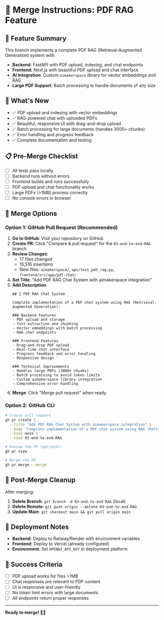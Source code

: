 # 🔄 Merge Instructions: PDF RAG Feature

## 🎉 Feature Summary
This branch implements a complete PDF RAG (Retrieval-Augmented Generation) system with:
- **Backend**: FastAPI with PDF upload, indexing, and chat endpoints
- **Frontend**: Next.js with beautiful PDF upload and chat interface
- **AI Integration**: Custom `aimakerspace` library for vector embeddings and RAG
- **Large PDF Support**: Batch processing to handle documents of any size

## 🚀 What's New
- ✅ PDF upload and indexing with vector embeddings
- ✅ RAG-powered chat with uploaded PDFs
- ✅ Beautiful, responsive UI with drag-and-drop upload
- ✅ Batch processing for large documents (handles 3000+ chunks)
- ✅ Error handling and progress feedback
- ✅ Complete documentation and testing

## 📋 Pre-Merge Checklist
- [ ] All tests pass locally
- [ ] Backend runs without errors
- [ ] Frontend builds and runs successfully
- [ ] PDF upload and chat functionality works
- [ ] Large PDFs (>1MB) process correctly
- [ ] No console errors in browser

## 🔗 Merge Options

### Option 1: GitHub Pull Request (Recommended)
1. **Go to GitHub**: Visit your repository on GitHub
2. **Create PR**: Click "Compare & pull request" for the `03-end-to-end-RAG` branch
3. **Review Changes**: 
   - 17 files changed
   - 15,516 insertions
   - New files: `aimakerspace/`, `api/test_pdf_rag.py`, `frontend/src/app/pdf-chat/`
4. **Set Title**: "Add PDF RAG Chat System with aimakerspace integration"
5. **Add Description**:
   ```
   ## 🚀 PDF RAG Chat System
   
   Complete implementation of a PDF chat system using RAG (Retrieval-Augmented Generation):
   
   ### Backend Features
   - PDF upload and storage
   - Text extraction and chunking
   - Vector embeddings with batch processing
   - RAG chat endpoints
   
   ### Frontend Features
   - Drag-and-drop PDF upload
   - Real-time chat interface
   - Progress feedback and error handling
   - Responsive design
   
   ### Technical Improvements
   - Handles large PDFs (3000+ chunks)
   - Batch processing to avoid token limits
   - Custom aimakerspace library integration
   - Comprehensive error handling
   ```
6. **Merge**: Click "Merge pull request" when ready

### Option 2: GitHub CLI
```bash
# Create pull request
gh pr create \
  --title "Add PDF RAG Chat System with aimakerspace integration" \
  --body "Complete implementation of a PDF chat system using RAG (Retrieval-Augmented Generation) with backend, frontend, and custom aimakerspace library integration." \
  --base main \
  --head 03-end-to-end-RAG

# Review the PR (optional)
gh pr view

# Merge the PR
gh pr merge --merge
```

## 🧹 Post-Merge Cleanup
After merging:
1. **Delete Branch**: `git branch -d 03-end-to-end-RAG` (local)
2. **Delete Remote**: `git push origin --delete 03-end-to-end-RAG`
3. **Update Main**: `git checkout main && git pull origin main`

## 🚀 Deployment Notes
- **Backend**: Deploy to Railway/Render with environment variables
- **Frontend**: Deploy to Vercel (already configured)
- **Environment**: Set `OPENAI_API_KEY` in deployment platform

## 🎯 Success Criteria
- [ ] PDF upload works for files >1MB
- [ ] Chat responses are relevant to PDF content
- [ ] UI is responsive and user-friendly
- [ ] No token limit errors with large documents
- [ ] All endpoints return proper responses

---

**Ready to merge! 🚀✨** 